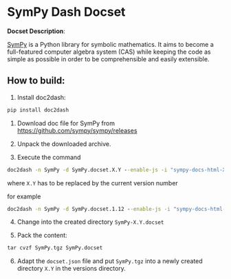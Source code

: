 # SymPy Dash Docset

**Docset Description**:

[SymPy](http://sympy.org/en/index.html) is a Python library for symbolic mathematics. It aims to become a full-featured computer algebra system (CAS) while keeping the code as simple as possible in order to be comprehensible and easily extensible.

## How to build:

1. Install doc2dash:

```cmd
pip install doc2dash
```

1. Download doc file for SymPy from https://github.com/sympy/sympy/releases

2. Unpack the downloaded archive.

3. Execute the command

```cmd
doc2dash -n SymPy -d SymPy.docset.X.Y --enable-js -i "sympy-docs-html-X.Y/_static/sympylogo.png" -uhttp://docs.sympy.org/latest/index.html -v sympy-docs-html-X.Y
```

where `X.Y` has to be replaced by the current version number

for example

```cmd
doc2dash -n SymPy -d SymPy.docset.1.12 --enable-js -i "sympy-docs-html-1.12/_static/sympylogo.png" -uhttp://docs.sympy.org/latest/index.html -v sympy-docs-html-1.12
```

4. Change into the created directory `SymPy-X.Y.docset`

5. Pack the content:

```cmd
tar cvzf SymPy.tgz SymPy.docset
```

6. Adapt the `docset.json` file and put `SymPy.tgz` into a newly created directory `X.Y` in the versions directory.
